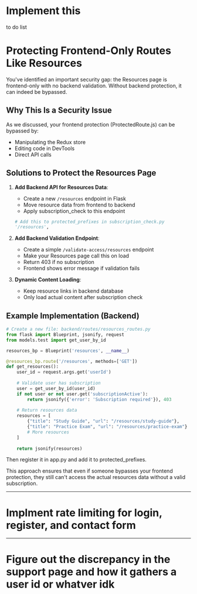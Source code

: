 # Implement this

to do list

# Protecting Frontend-Only Routes Like Resources

You've identified an important security gap: the Resources page is frontend-only with no backend validation. Without backend protection, it can indeed be bypassed.

## Why This Is a Security Issue

As we discussed, your frontend protection (ProtectedRoute.js) can be bypassed by:
- Manipulating the Redux store
- Editing code in DevTools
- Direct API calls

## Solutions to Protect the Resources Page

1. **Add Backend API for Resources Data**:
   - Create a new `/resources` endpoint in Flask
   - Move resource data from frontend to backend
   - Apply subscription_check to this endpoint
   ```python
   # Add this to protected_prefixes in subscription_check.py
   '/resources',
   ```

2. **Add Backend Validation Endpoint**:
   - Create a simple `/validate-access/resources` endpoint
   - Make your Resources page call this on load
   - Return 403 if no subscription
   - Frontend shows error message if validation fails

3. **Dynamic Content Loading**:
   - Keep resource links in backend database
   - Only load actual content after subscription check

## Example Implementation (Backend)

```python
# Create a new file: backend/routes/resources_routes.py
from flask import Blueprint, jsonify, request
from models.test import get_user_by_id

resources_bp = Blueprint('resources', __name__)

@resources_bp.route('/resources', methods=['GET'])
def get_resources():
    user_id = request.args.get('userId')
    
    # Validate user has subscription
    user = get_user_by_id(user_id)
    if not user or not user.get('subscriptionActive'):
        return jsonify({'error': 'Subscription required'}), 403
    
    # Return resources data
    resources = [
        {"title": "Study Guide", "url": "/resources/study-guide"},
        {"title": "Practice Exam", "url": "/resources/practice-exam"}
        # More resources
    ]
    
    return jsonify(resources)
```

Then register it in app.py and add it to protected_prefixes.

This approach ensures that even if someone bypasses your frontend protection, they still can't access the actual resources data without a valid subscription.

----
# Implment rate limiting for login, register, and contact form
------
# Figure out the discrepancy in the support page and how it gathers a user id or whatver idk
